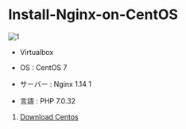 # Install-Nginx-on-CentOS

![1](https://user-images.githubusercontent.com/43987455/48970810-25fc2200-f054-11e8-925b-05bf54db256d.JPG)

* Virtualbox

* OS : CentOS 7

* サーバー : Nginx 1.14 1

* 言語 : PHP 7.0.32

1. [Download Centos](https://github.com/JWLEE0425/Install-Nginx-on-CentOS/blob/master/DownloadCentOS.md)
